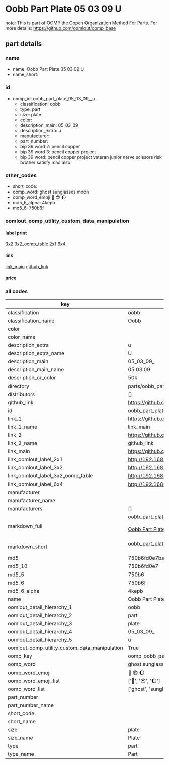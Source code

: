 # Oobb Part Plate 05 03 09  U  

note: This is part of OOMP the Oopen Organization Method For Parts. For more details: https://github.com/oomlout/oomp_base

##  part details





### name
* name: Oobb Part Plate 05 03 09  U
* name_short: 
### id
* oomp_id: oobb_part_plate_05_03_09__u
  * classification: oobb
  * type: part
  * size: plate
  * color: 
  * description_main: 05_03_09_
  * description_extra: u
  * manufacturer: 
  * part_number: 
  * bip 39 word 2: pencil copper
  * bip 39 word 3: pencil copper project
  * bip 39 word: pencil copper project veteran junior nerve scissors risk brother satisfy mad also

### other_codes
* short_code: 
* oomp_word: ghost sunglasses moon
* oomp_word_emoji :ghost: :sunglasses: :moon:
* md5_6_alpha: 4kepb
* md5_6: 750b6f






### oomlout_oomp_utility_custom_data_manipulation
#### label print
[3x2](http://192.168.1.245:1112/?label=oomp%204kepb)
[3x2_oomp_table](http://192.168.1.107:1112/?label=oomp%204kepb)
[2x1](http://192.168.1.242:1112/?label=oomp%204kepb)
[6x4](http://192.168.1.55:1112/?label=oomp%204kepb)    

#### link

[link_main](https://github.com/oomlout/oomlout_oomp_current_version_messy/tree/main/parts/oobb_part_plate_05_03_09__u) [github_link](https://github.com/oomlout/oomlout_oomp_part_src/tree/main/parts/oobb_part_plate_05_03_09__u)                             

#### price







### all codes 
| key | value |  
| --- | --- |  
| classification | oobb |  
| classification_name | Oobb |  
| color |  |  
| color_name |  |  
| description_extra | u |  
| description_extra_name | U |  
| description_main | 05_03_09_ |  
| description_main_name | 05 03 09  |  
| description_or_color | 50k |  
| directory | parts/oobb_part_plate_05_03_09__u |  
| distributors | [] |  
| github_link | https://github.com/oomlout/oomlout_oomp_part_src/tree/main/parts/oobb_part_plate_05_03_09__u |  
| id | oobb_part_plate_05_03_09__u |  
| link_1 | https://github.com/oomlout/oomlout_oomp_current_version_messy/tree/main/parts/oobb_part_plate_05_03_09__u |  
| link_1_name | link_main |  
| link_2 | https://github.com/oomlout/oomlout_oomp_part_src/tree/main/parts/oobb_part_plate_05_03_09__u |  
| link_2_name | github_link |  
| link_main | https://github.com/oomlout/oomlout_oomp_current_version_messy/tree/main/parts/oobb_part_plate_05_03_09__u |  
| link_oomlout_label_2x1 | http://192.168.1.242:1112/?label=oomp%204kepb |  
| link_oomlout_label_3x2 | http://192.168.1.245:1112/?label=oomp%204kepb |  
| link_oomlout_label_3x2_oomp_table | http://192.168.1.107:1112/?label=oomp%204kepb |  
| link_oomlout_label_6x4 | http://192.168.1.55:1112/?label=oomp%204kepb |  
| manufacturer |  |  
| manufacturer_name |  |  
| manufacturers | [] |  
| markdown_full | [oobb_part_plate_05_03_09__u](https://github.com/oomlout/oomlout_oomp_current_version_messy/tree/main/parts/oobb_part_plate_05_03_09__u)<br>[](https://github.com/oomlout/oomlout_oomp_current_version_messy/tree/main/parts/oobb_part_plate_05_03_09__u)<br>[Oobb Part Plate 05 03 09  U](https://github.com/oomlout/oomlout_oomp_current_version_messy/tree/main/parts/oobb_part_plate_05_03_09__u)<br><br> |  
| markdown_short | [oobb_part_plate_05_03_09__u](https://github.com/oomlout/oomlout_oomp_current_version_messy/tree/main/parts/oobb_part_plate_05_03_09__u)<br><br> |  
| md5 | 750b6fd0e7ba782251bc9f33580bfd15 |  
| md5_10 | 750b6fd0e7 |  
| md5_5 | 750b6 |  
| md5_6 | 750b6f |  
| md5_6_alpha | 4kepb |  
| name | Oobb Part Plate 05 03 09  U |  
| oomlout_detail_hierarchy_1 | oobb |  
| oomlout_detail_hierarchy_2 | part |  
| oomlout_detail_hierarchy_3 | plate |  
| oomlout_detail_hierarchy_4 | 05_03_09_ |  
| oomlout_detail_hierarchy_5 | u |  
| oomlout_oomp_utility_custom_data_manipulation | True |  
| oomp_key | oomp_oobb_part_plate_05_03_09__u |  
| oomp_word | ghost sunglasses moon |  
| oomp_word_emoji | :ghost: :sunglasses: :moon: |  
| oomp_word_emoji_list | [':ghost:', ':sunglasses:', ':moon:'] |  
| oomp_word_list | ['ghost', 'sunglasses', 'moon'] |  
| part_number |  |  
| part_number_name |  |  
| short_code |  |  
| short_name |  |  
| size | plate |  
| size_name | Plate |  
| type | part |  
| type_name | Part |  
